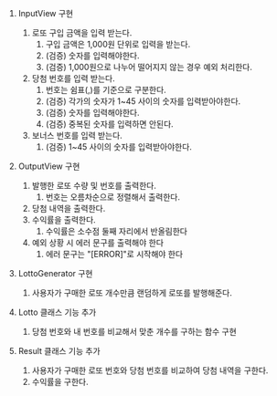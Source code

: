 1. InputView 구현
   1. 로또 구입 금액을 입력 받는다.
      1. 구입 금액은 1,000원 단위로 입력을 받는다.
      2. (검증) 숫자를 입력해야한다.
      3. (검증) 1,000원으로 나누어 떨어지지 않는 경우 예외 처리한다.
   2. 당첨 번호를 입력 받는다.
      1. 번호는 쉼표(,)를 기준으로 구분한다.
      2. (검증) 각가의 숫자가 1~45 사이의 숫자를 입력받아야한다.
      3. (검증) 숫자를 입력해야한다.
      4. (검증) 중복된 숫자를 입력하면 안된다.
   3. 보너스 번호를 입력 받는다.
      1. (검증) 1~45 사이의 숫자를 입력받아야한다.

2. OutputView 구현
   1. 발행한 로또 수량 및 번호를 출력한다.
      1. 번호는 오름차순으로 정렬해서 출력한다.
   2. 당첨 내역을 출력한다.
   3. 수익률을 출력한다.
      1. 수익률은 소수점 둘째 자리에서 반올림한다
   4. 예외 상황 시 에러 문구를 출력해야 한다
      1. 에러 문구는 "[ERROR]"로 시작해야 한다

3. LottoGenerator 구현
   1. 사용자가 구매한 로또 개수만큼 랜덤하게 로또를 발행해준다. 

4. Lotto 클래스 기능 추가
   1. 당첨 번호와 내 번호를 비교해서 맞춘 개수를 구하는 함수 구현

5. Result 클래스 기능 추가
   1. 사용자가 구매한 로또 번호와 당첨 번호를 비교하여 당첨 내역을 구한다.
   2. 수익률을 구한다.


